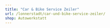```yaml
---
title: "Car & Bike Service Zeiler"
url: /lonnerstadt/car-und-bike-service-zeiler/
shop: Autowerkstatt
---
```

